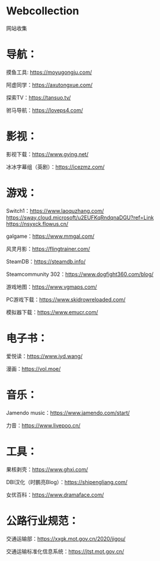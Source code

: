 # Webcollection
网站收集
# 导航：
摸鱼工具: https://moyugongju.com/<p>
阿虚同学：https://axutongxue.com/<p>
探索TV：https://tansuo.tv/<p>
驸马导航：https://loveps4.com/
# 影视：
影视下载：https://www.gying.net/<p>
冰冰字幕组（英剧）：https://icezmz.com/<p>
# 游戏：
Switch1：https://www.laoquzhang.com/  https://sway.cloud.microsoft/u2EUFKqRndqnaDGU?ref=Link  https://nsyxck.flowus.cn/<p>
galgame：https://www.mmgal.com/<p>
风灵月影：https://flingtrainer.com/<p>
SteamDB：https://steamdb.info/<p>
Steamcommunity 302：https://www.dogfight360.com/blog/<p>
游戏地图：https://www.vgmaps.com/<p>
PC游戏下载：https://www.skidrowreloaded.com/<p>
模拟器下载：https://www.emucr.com/<p>
# 电子书：
爱悦读：https://www.iyd.wang/<p>
漫画：https://vol.moe/<p>
# 音乐：
Jamendo music：https://www.jamendo.com/start/<p>
力音：https://www.livepoo.cn/<p>
# 工具：
果核剥壳：https://www.ghxi.com/<p>
DBI汉化（时鹏亮Blog）：https://shipengliang.com/<p>
女优百科：https://www.dramaface.com/<p>
# 公路行业规范：
交通运输部：https://xxgk.mot.gov.cn/2020/jigou/<p>
交通运输标准化信息系统：https://jtst.mot.gov.cn/<p>
